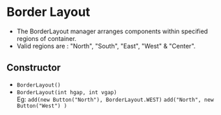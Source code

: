 # Border Layout

- The BorderLayout manager arranges components within specified regions of container.
- Valid regions are : "North", "South", "East", "West" & "Center".

## Constructor

- ```BorderLayout()```
- ```BorderLayout(int hgap, int vgap)```  
    Eg:  ```add(new Button("North"), BorderLayout.WEST)```
         ```add("North", new Button("West") )```
